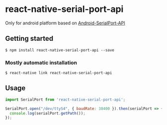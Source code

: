 # react-native-serial-port-api

Only for android platform based on [Android-SerialPort-API](https://github.com/licheedev/Android-SerialPort-API)

## Getting started

`$ npm install react-native-serial-port-api --save`

### Mostly automatic installation

`$ react-native link react-native-serial-port-api`

## Usage
```javascript
import SerialPort from 'react-native-serial-port-api';

SerialPort.open("/dev/ttyS4", { baudRate: 38400 }).then(serialPort => {
  console.log(serialPort.getPath());
});
```
